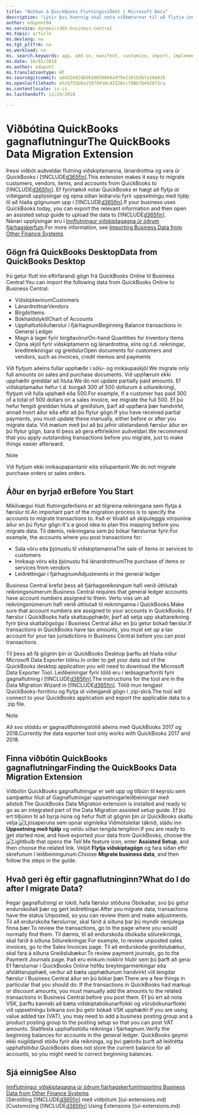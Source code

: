 ```yaml
---
title: "Notkun á QuickBooks Flutningsviðbót | Microsoft Docs"
description: "Lýsir því hvernig skal nota viðbæturnar til að flytja inn viðskiptamenn, lánardrottna, vörur og reikninga frá QuickBooks Desktop til Business Central."
author: edupont04
ms.service: dynamics365-business-central
ms.topic: article
ms.devlang: na
ms.tgt_pltfrm: na
ms.workload: na
ms. search.keywords: app, add-in, manifest, customize, import, implement
ms.date: 10/01/2018
ms.author: edupont
ms.translationtype: HT
ms.sourcegitcommit: add32e82465610830b68a979e238103bfa10d438
ms.openlocfilehash: e5cb755b6a15070410c42328ccf08b784928f3ca
ms.contentlocale: is-is
ms.lasthandoff: 11/29/2018

---
```


# <a name="the-quickbooks-data-migration-extension"></a><span data-ttu-id="0f168-103">Viðbótina QuickBooks gagnaflutningur</span><span class="sxs-lookup"><span data-stu-id="0f168-103">The QuickBooks Data Migration Extension</span></span>
<span data-ttu-id="0f168-104">Þessi viðbót auðveldar flutning viðskiptamanna, lánardrottna og vara úr QuickBooks í [!INCLUDE[d365fin](includes/d365fin_md.md)].</span><span class="sxs-lookup"><span data-stu-id="0f168-104">This extension makes it easy to migrate customers, vendors, items, and accounts from QuickBooks to [!INCLUDE[d365fin](includes/d365fin_md.md)].</span></span> <span data-ttu-id="0f168-105">Ef fyrirtækið notar QuickBooks er hægt að flytja út viðeigandi upplýsingar og opna síðan leiðarvísi fyrir uppsetningu með hjálp til að hlaða gögnunum upp í [!INCLUDE[d365fin](includes/d365fin_md.md)].</span><span class="sxs-lookup"><span data-stu-id="0f168-105">If your business uses QuickBooks today, you can export the relevant information and then open an assisted setup guide to upload the data to [!INCLUDE[d365fin](includes/d365fin_md.md)].</span></span>  
<span data-ttu-id="0f168-106">Nánari upplýsingar eru í [Innflutningur viðskiptagagna úr öðrum fjárhagskerfum](across-import-data-configuration-packages.md).</span><span class="sxs-lookup"><span data-stu-id="0f168-106">For more information, see [Importing Business Data from Other Finance Systems](across-import-data-configuration-packages.md).</span></span>

## <a name="data-from-quickbooks-desktop"></a><span data-ttu-id="0f168-107">Gögn frá QuickBooks Desktop</span><span class="sxs-lookup"><span data-stu-id="0f168-107">Data from QuickBooks Desktop</span></span>
 
<span data-ttu-id="0f168-108">Þú getur flutt inn eftirfarandi gögn frá QuickBooks Online til Business Central:</span><span class="sxs-lookup"><span data-stu-id="0f168-108">You can import the following data from QuickBooks Online to Business Central:</span></span>

- <span data-ttu-id="0f168-109">Viðskiptavinum</span><span class="sxs-lookup"><span data-stu-id="0f168-109">Customers</span></span>  
- <span data-ttu-id="0f168-110">Lánardrottnar</span><span class="sxs-lookup"><span data-stu-id="0f168-110">Vendors</span></span>  
- <span data-ttu-id="0f168-111">Birgðir</span><span class="sxs-lookup"><span data-stu-id="0f168-111">Items</span></span>  
- <span data-ttu-id="0f168-112">Bókhaldslykill</span><span class="sxs-lookup"><span data-stu-id="0f168-112">Chart of Accounts</span></span>  
- <span data-ttu-id="0f168-113">Upphafsstöðufærslur í fjárhagnum</span><span class="sxs-lookup"><span data-stu-id="0f168-113">Beginning Balance transactions in General Ledger</span></span>  
- <span data-ttu-id="0f168-114">Magn á lager fyrir birgðavörur</span><span class="sxs-lookup"><span data-stu-id="0f168-114">On-hand Quantities for Inventory Items</span></span>  
- <span data-ttu-id="0f168-115">Opna skjöl fyrir viðskiptamenn og lánardrottna, eins og t.d. reikningar, kreditreikningar og greiðslur</span><span class="sxs-lookup"><span data-stu-id="0f168-115">Open documents for customers and vendors, such as invoices, credit memos and payments</span></span>  

<span data-ttu-id="0f168-116">Við flytjum aðeins fullar upphæðir í sölu- og innkaupaskjöl.</span><span class="sxs-lookup"><span data-stu-id="0f168-116">We migrate only full amounts on sales and purchase documents.</span></span> <span data-ttu-id="0f168-117">Við uppfærum ekki upphæðir greiddar að hluta.</span><span class="sxs-lookup"><span data-stu-id="0f168-117">We do not update partially paid amounts.</span></span> <span data-ttu-id="0f168-118">Ef viðskiptamaður hefur t.d. borgað 300 af 500 dollurum á sölureikningi, flytjum við fulla upphæð eða 500.</span><span class="sxs-lookup"><span data-stu-id="0f168-118">For example, if a customer has paid 300 of a total of 500 dollars on a sales invoice, we migrate the full 500.</span></span> <span data-ttu-id="0f168-119">Ef þú hefur fengið greiddan hluta af greiðslum, þarf að uppfæra þær handvirkt, annað hvort áður eða eftir að þú flytur gögn.</span><span class="sxs-lookup"><span data-stu-id="0f168-119">If you have received partial payments, you must update these manually, either before or after you migrate data.</span></span> <span data-ttu-id="0f168-120">Við mælum með því að þú jafnir útistandandi færslur áður en þú flytur gögn, bara til þess að gera eftirleikinn auðveldari.</span><span class="sxs-lookup"><span data-stu-id="0f168-120">We recommend that you apply outstanding transactions before you migrate, just to make things easier afterward.</span></span>

> [!NOTE]
> <span data-ttu-id="0f168-121">Við flytjum ekki innkaupapantanir eða sölupantanir.</span><span class="sxs-lookup"><span data-stu-id="0f168-121">We do not migrate purchase orders or sales orders.</span></span>

## <a name="before-you-start"></a><span data-ttu-id="0f168-122">Áður en byrjað er</span><span class="sxs-lookup"><span data-stu-id="0f168-122">Before You Start</span></span>
<span data-ttu-id="0f168-123">Mikilvægur hluti flutningsferlisins er að tilgreina reikningana sem flytja á færslur til.</span><span class="sxs-lookup"><span data-stu-id="0f168-123">An important part of the migration process is to specify the accounts to migrate transactions to.</span></span> <span data-ttu-id="0f168-124">Það er tilvalið að skipuleggja vörpunina áður en þú flytur gögn.</span><span class="sxs-lookup"><span data-stu-id="0f168-124">It's a good idea to plan this mapping before you migrate data.</span></span> <span data-ttu-id="0f168-125">Til dæmis, reikningana sem þú bókar færslurnar fyrir:</span><span class="sxs-lookup"><span data-stu-id="0f168-125">For example, the accounts where you post transactions for:</span></span>

- <span data-ttu-id="0f168-126">Sala vöru eða þjónustu til viðskiptamanna</span><span class="sxs-lookup"><span data-stu-id="0f168-126">The sale of items or services to customers</span></span>  
- <span data-ttu-id="0f168-127">Innkaup vöru eða þjónustu frá lánardrottnum</span><span class="sxs-lookup"><span data-stu-id="0f168-127">The purchase of items or services from vendors</span></span>  
- <span data-ttu-id="0f168-128">Leiðréttingar í fjárhagnum</span><span class="sxs-lookup"><span data-stu-id="0f168-128">Adjustments in the general ledger</span></span>  

<span data-ttu-id="0f168-129">Business Central krefst þess að fjárhagsreikningum hafi verið úthlutað reikningsnúmerum.</span><span class="sxs-lookup"><span data-stu-id="0f168-129">Business Central requires that general ledger accounts have account numbers assigned to them.</span></span> <span data-ttu-id="0f168-130">Vertu viss um að reikningsnúmerum hafi verið úthlutað til reikninganna í QuickBooks.</span><span class="sxs-lookup"><span data-stu-id="0f168-130">Make sure that account numbers are assigned to your accounts in QuickBooks.</span></span>
<span data-ttu-id="0f168-131">Ef færslur í QuickBooks hafa skattaupphæðir, þarf að setja upp skattareikning fyrir þína skattalögsögu í Business Central áður en þú getur bókað færslur.</span><span class="sxs-lookup"><span data-stu-id="0f168-131">If transactions in QuickBooks have tax amounts, you must set up a tax account for your tax jurisdictions in Business Central before you can post transactions.</span></span>

<span data-ttu-id="0f168-132">Til þess að fá gögnin þín úr QuickBooks Desktop þarftu að hlaða niður Microsoft Data Exporter tólinu.</span><span class="sxs-lookup"><span data-stu-id="0f168-132">In order to get your data out of the QuickBooks desktop application you will need to download the Microsoft Data Exporter Tool.</span></span>  <span data-ttu-id="0f168-133">Leiðbeiningar fyrir tólið eru í leiðsagnarforriti fyrir gagnaflutning í [!INCLUDE[d365fin](includes/d365fin_md.md)].</span><span class="sxs-lookup"><span data-stu-id="0f168-133">The instructions for the tool are in the Data Migration Wizard in [!INCLUDE[d365fin](includes/d365fin_md.md)].</span></span> <span data-ttu-id="0f168-134">Tólið mun tengjast QuickBooks-forritinu og flytja út viðeigandi gögn í .zip-skrá.</span><span class="sxs-lookup"><span data-stu-id="0f168-134">The tool will connect to your QuickBooks application and export the applicable data to a .zip file.</span></span>  

> [!NOTE]
> <span data-ttu-id="0f168-135">Að svo stöddu er gagnaútflutningstólið aðeins með QuickBooks 2017 og 2018.</span><span class="sxs-lookup"><span data-stu-id="0f168-135">Currently the data exporter tool only works with QuickBooks 2017 and 2018.</span></span>

## <a name="finding-the-quickbooks-data-migration-extension"></a><span data-ttu-id="0f168-136">Finna viðbótin QuickBooks gagnaflutningar</span><span class="sxs-lookup"><span data-stu-id="0f168-136">Finding the QuickBooks Data Migration Extension</span></span>
<span data-ttu-id="0f168-137">Viðbótin QuickBooks gagnaflutningar er sett upp og tilbúin til keyrslu sem samþættur hluti af Gagnaflutningar uppsetningarleiðbeiningar með aðstoð.</span><span class="sxs-lookup"><span data-stu-id="0f168-137">The QuickBooks Data Migration extension is installed and ready to go as an integrated part of the Data Migration assisted setup guide.</span></span> <span data-ttu-id="0f168-138">Ef þú ert tilbúinn til að byrja núna og hefur flutt út gögnin þín úr QuickBooks skaltu velja ![Ljósaperuna sem opnar eiginleika Viðmótsleitar](media/ui-search/search_small.png "Segðu mér hvað þú vilt gera") táknið, sláðu inn **Uppsetning með hjálp** og veldu síðan tengda tengilinn.</span><span class="sxs-lookup"><span data-stu-id="0f168-138">If you are ready to get started now, and have exported your data from QuickBooks, choose the ![Lightbulb that opens the Tell Me feature](media/ui-search/search_small.png "Tell me what you want to do") icon, enter **Assisted Setup**, and then choose the related link.</span></span> <span data-ttu-id="0f168-139">Veljið **Flytja viðskiptagögn** og fara síðan eftir skrefunum í leiðbeiningunum.</span><span class="sxs-lookup"><span data-stu-id="0f168-139">Choose **Migrate business data**, and then follow the steps in the guide.</span></span>  

## <a name="what-do-i-do-after-i-migrate-data"></a><span data-ttu-id="0f168-140">Hvað geri ég eftir gagnaflutninginn?</span><span class="sxs-lookup"><span data-stu-id="0f168-140">What do I do after I migrate Data?</span></span>
<span data-ttu-id="0f168-141">Þegar gagnaflutningi er lokið, hafa færslur stöðuna Óbókaðar, svo þú getur endurskoðað þær og gert leiðréttingar.</span><span class="sxs-lookup"><span data-stu-id="0f168-141">After you migrate data, transactions have the status Unposted, so you can review them and make adjustments.</span></span> <span data-ttu-id="0f168-142">Til að endurskoða færslurnar, skal farið á síðuna þar þú myndir venjulega finna þær.</span><span class="sxs-lookup"><span data-stu-id="0f168-142">To review the transactions, go to the page where you would normally find them.</span></span> <span data-ttu-id="0f168-143">Til dæmis, til að endurskoða óbókaða sölureikninga, skal farið á síðuna Sölureikningar.</span><span class="sxs-lookup"><span data-stu-id="0f168-143">For example, to review unposted sales invoices, go to the Sales Invoices page.</span></span> <span data-ttu-id="0f168-144">Til að endurskoða greiðslubækur, skal fara á síðuna Greiðslubækur.</span><span class="sxs-lookup"><span data-stu-id="0f168-144">To review payment journals, go to the Payment Journals page.</span></span>
<span data-ttu-id="0f168-145">Það eru einkum nokkrir hlutir sem þú þarft að gera: Ef færslurnar í QuickBooks Online höfðu breytingarmerkingar eða afsláttarupphæð, verður að bæta upphæðunum handvirkt við tengdar færslur í Business Central áður en þú bókar þær.</span><span class="sxs-lookup"><span data-stu-id="0f168-145">There are a few things in particular that you should do: If the transactions in QuickBooks had markup or discount amounts, you must manually add the amounts to the related transactions in Business Central before you post them.</span></span>
<span data-ttu-id="0f168-146">Ef þú ert að nota VSK, þarftu kannski að bæta viðskiptabókunarflokki og vörubókunarflokki við uppsetningu bókana svo þú getir bókað VSK upphæðir.</span><span class="sxs-lookup"><span data-stu-id="0f168-146">If you are using value added tax (VAT), you may need to add a business posting group and a product posting group to the posting setup so that you can post VAT amounts.</span></span>
<span data-ttu-id="0f168-147">Staðfesta upphafsstöðu reikninga í fjárhagnum.</span><span class="sxs-lookup"><span data-stu-id="0f168-147">Verify the beginning balances for accounts in the general ledger.</span></span> <span data-ttu-id="0f168-148">QuickBooks geymir ekki núgildandi stöðu fyrir alla reikninga, og því gætirðu þurft að leiðrétta upphafstöður.</span><span class="sxs-lookup"><span data-stu-id="0f168-148">QuickBooks does not store the current balance for all accounts, so you might need to correct beginning balances.</span></span>

## <a name="see-also"></a><span data-ttu-id="0f168-149">Sjá einnig</span><span class="sxs-lookup"><span data-stu-id="0f168-149">See Also</span></span>
[<span data-ttu-id="0f168-150">Innflutningur viðskiptagagna úr öðrum fjárhagskerfum</span><span class="sxs-lookup"><span data-stu-id="0f168-150">Importing Business Data from Other Finance Systems</span></span>](across-import-data-configuration-packages.md)  
<span data-ttu-id="0f168-151">[Sérstilling [!INCLUDE[d365fin](includes/d365fin_md.md)] með viðbótum ](ui-extensions.md)</span><span class="sxs-lookup"><span data-stu-id="0f168-151">[Customizing [!INCLUDE[d365fin](includes/d365fin_md.md)] Using Extensions ](ui-extensions.md)</span></span>  

